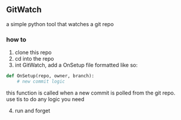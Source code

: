 ## GitWatch
a simple python tool that watches a git repo

### how to
1. clone this repo
2. cd into the repo
3. int GitWatch, add a OnSetup file formatted like so:
``` py
def OnSetup(repo, owner, branch):
    # new commit logic
```
this function is called when a new commit is polled from the git repo.<br>
use tis  to  do any logic you need

4. run and forget
